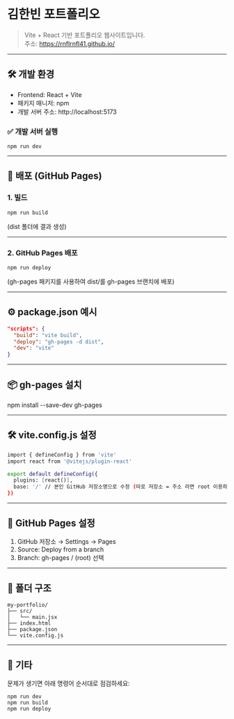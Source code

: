 # 김한빈 포트폴리오

> Vite + React 기반 포트폴리오 웹사이트입니다.  
> 주소: https://rnflrnfl41.github.io/

---

## 🛠 개발 환경

- Frontend: React + Vite
- 패키지 매니저: npm
- 개발 서버 주소: http://localhost:5173

### ✅ 개발 서버 실행

``npm run dev``

---

## 🚀 배포 (GitHub Pages)

### 1. 빌드

``npm run build``

(dist 폴더에 결과 생성)

---

### 2. GitHub Pages 배포

``npm run deploy``

(gh-pages 패키지를 사용하여 dist/를 gh-pages 브랜치에 배포)

---

## ⚙ package.json 예시

```json
"scripts": {
  "build": "vite build",
  "deploy": "gh-pages -d dist",
  "dev": "vite"
}
```

---

## 📦 gh-pages 설치

npm install --save-dev gh-pages

---

## 🛠 vite.config.js 설정

```bash
import { defineConfig } from 'vite'
import react from '@vitejs/plugin-react'

export default defineConfig({
  plugins: [react()],
  base: '/' // 본인 GitHub 저장소명으로 수정 (따로 저장소 = 주소 라면 root 이용하는 경우 -> '/')
})
```

---

## 🧩 GitHub Pages 설정

1. GitHub 저장소 → Settings → Pages
2. Source: Deploy from a branch
3. Branch: gh-pages / (root) 선택

---

## 📁 폴더 구조

```
my-portfolio/
├── src/
│   └── main.jsx
├── index.html
├── package.json
└── vite.config.js
```

---

## 📝 기타

문제가 생기면 아래 명령어 순서대로 점검하세요:

```
npm run dev
npm run build
npm run deploy
```
